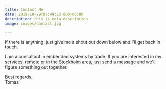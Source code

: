 ```yaml
---
title: Contact Me
date: 2019-10-29T07:49:23.000+00:00
description: this is meta description
image: images/contact.jpg

---
```

If there is anything, just give me a shout out down below and I'll get back in touch.

I am a consultant in embedded systems by trade. If you are interested in my services, remote or in the Stockholm area, just send a message and we'll figure something out together.

Best regards,  
Tomas